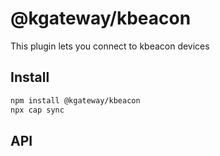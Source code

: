# @kgateway/kbeacon

This plugin lets you connect to kbeacon devices

## Install

```bash
npm install @kgateway/kbeacon
npx cap sync
```

## API

<docgen-index></docgen-index>

<docgen-api>
<!-- run docgen to generate docs from the source -->
<!-- More info: https://github.com/ionic-team/capacitor-docgen -->
</docgen-api>
